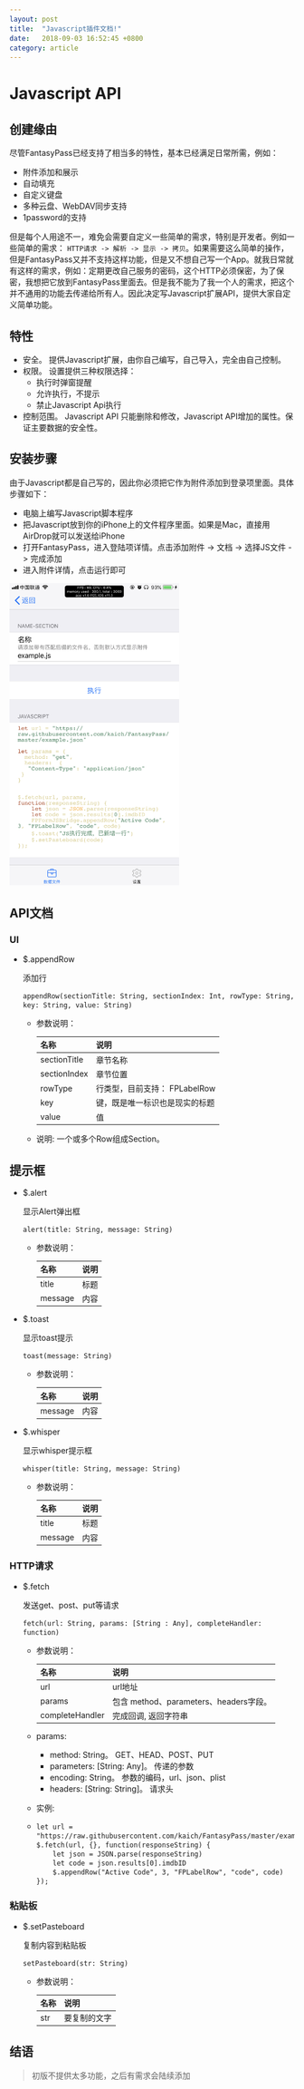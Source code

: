 ```yaml
---
layout: post
title:  "Javascript插件文档!"
date:   2018-09-03 16:52:45 +0800
category: article 
---
```


# Javascript API

## 创建缘由

尽管FantasyPass已经支持了相当多的特性，基本已经满足日常所需，例如：

* 附件添加和展示
* 自动填充
* 自定义键盘
* 多种云盘、WebDAV同步支持
* 1password的支持

但是每个人用途不一，难免会需要自定义一些简单的需求，特别是开发者。例如一些简单的需求： `HTTP请求 -> 解析 -> 显示 -> 拷贝`。如果需要这么简单的操作，但是FantasyPass又并不支持这样功能，但是又不想自己写一个App。就我日常就有这样的需求，例如：定期更改自己服务的密码，这个HTTP必须保密，为了保密，我想把它放到FantasyPass里面去。但是我不能为了我一个人的需求，把这个并不通用的功能去传递给所有人。因此决定写Javascript扩展API，提供大家自定义简单功能。

<!--more-->

## 特性

* 安全。 提供Javascript扩展，由你自己编写，自己导入，完全由自己控制。
* 权限。 设置提供三种权限选择：
    * 执行时弹窗提醒
    * 允许执行，不提示
    * 禁止Javascript Api执行
* 控制范围。 Javascript API 只能删除和修改，Javascript API增加的属性。保证主要数据的安全性。

## 安装步骤

由于Javascript都是自己写的，因此你必须把它作为附件添加到登录项里面。具体步骤如下：

* 电脑上编写Javascript脚本程序
* 把Javascript放到你的iPhone上的文件程序里面。如果是Mac，直接用AirDrop就可以发送给iPhone
* 打开FantasyPass，进入登陆项详情。点击添加附件 -> 文档 -> 选择JS文件 -> 完成添加
* 进入附件详情，点击运行即可

<img src="/asset/images/js_plugin_demo.png" alt="Javascript Plugin" width="300" />

## API文档

### UI 

* $.appendRow 

    添加行

    ```
    appendRow(sectionTitle: String, sectionIndex: Int, rowType: String, key: String, value: String)
    ```

    * 参数说明：

        名称 | 说明
        --- | ---
        sectionTitle | 章节名称
        sectionIndex | 章节位置
        rowType | 行类型，目前支持： FPLabelRow
        key | 键，既是唯一标识也是现实的标题
        value | 值

    * 说明: 一个或多个Row组成Section。

## 提示框

* $.alert 

    显示Alert弹出框

    ```
    alert(title: String, message: String)
    ```

    * 参数说明：

        名称 | 说明
        --- | ---
        title | 标题
        message | 内容


* $.toast 

    显示toast提示

    ```
    toast(message: String)
    ```

    * 参数说明：

        名称 | 说明
        --- | ---
        message | 内容


* $.whisper 

    显示whisper提示框

    ```
    whisper(title: String, message: String)
    ```

    * 参数说明：

        名称 | 说明
        --- | ---
        title | 标题
        message | 内容

### HTTP请求 

* $.fetch

    发送get、post、put等请求

    ```
    fetch(url: String, params: [String : Any], completeHandler: function)
    ```

   * 参数说明：

        名称 | 说明
        --- | ---
        url | url地址
        params | 包含 method、parameters、headers字段。
        completeHandler | 完成回调, 返回字符串

    * params: 
        * method: String。 GET、HEAD、POST、PUT
        * parameters: [String: Any]。 传递的参数
        * encoding: String。 参数的编码，url、json、plist
        * headers: [String: String]。 请求头

    * 实例:
    * 
        ```
        let url = "https://raw.githubusercontent.com/kaich/FantasyPass/master/example.json"
        $.fetch(url, {}, function(responseString) {
            let json = JSON.parse(responseString)
            let code = json.results[0].imdbID
            $.appendRow("Active Code", 3, "FPLabelRow", "code", code)
        });
        ```

### 粘贴板 

* $.setPasteboard 

    复制内容到粘贴板

    ```
    setPasteboard(str: String)
    ```

   * 参数说明：

        名称 | 说明
        --- | ---
        str | 要复制的文字 

## 结语

> 初版不提供太多功能，之后有需求会陆续添加